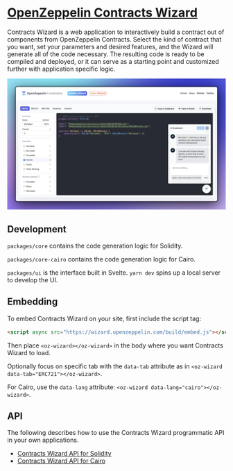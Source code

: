 # [OpenZeppelin Contracts Wizard](https://wizard.openzeppelin.com)

Contracts Wizard is a web application to interactively build a contract out of components from OpenZeppelin Contracts. Select the kind of contract that you want, set your parameters and desired features, and the Wizard will generate all of the code necessary. The resulting code is ready to be compiled and deployed, or it can serve as a starting point and customized further with application specific logic.

![](./screenshot.png)

## Development

`packages/core` contains the code generation logic for Solidity.

`packages/core-cairo` contains the code generation logic for Cairo.

`packages/ui` is the interface built in Svelte. `yarn dev` spins up a local server to develop the UI.

## Embedding

To embed Contracts Wizard on your site, first include the script tag:

```html
<script async src="https://wizard.openzeppelin.com/build/embed.js"></script>
```

Then place `<oz-wizard></oz-wizard>` in the body where you want Contracts Wizard to load.

Optionally focus on specific tab with the `data-tab` attribute as in `<oz-wizard data-tab="ERC721"></oz-wizard>`.

For Cairo, use the `data-lang` attribute: `<oz-wizard data-lang="cairo"></oz-wizard>`.

## API

The following describes how to use the Contracts Wizard programmatic API in your own applications.

- [Contracts Wizard API for Solidity](packages/core/README.md)
- [Contracts Wizard API for Cairo](packages/core-cairo/README.md)
